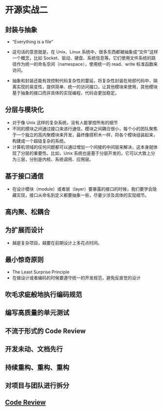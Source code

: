 # 开源实战二

## 封装与抽象

+ “Everything is a file”
+ 这句话的意思就是，在 Unix、Linux 系统中，很多东西都被抽象成“文件”这样一个概念，比如 Socket、驱动、硬盘、系统信息等。它们使用文件系统的路径作为统一的命名空间（namespace），使用统一的 read、write 标准函数来访问。

+ 抽象和封装还能有效控制代码复杂性的蔓延，将复杂性封装在局部代码中，隔离实现的易变性，提供简单、统一的访问接口，让其他模块来使用，其他模块基于抽象的接口而非具体的实现编程，代码会更加稳定。

## 分层与模块化

+ 对于像 Unix 这样的复杂系统，没有人能掌控所有的细节
+ 不同的模块之间通过接口来进行通信，模块之间耦合很小，每个小的团队聚焦于一个独立的高内聚模块来开发，最终像搭积木一样，将各个模块组装起来，构建成一个超级复杂的系统。
+ 计算机领域的任何问题都可以通过增加一个间接的中间层来解决，这本身就体现了分层的重要性。比如，Unix 系统也是基于分层开发的，它可以大致上分为三层，分别是内核、系统调用、应用层。

## 基于接口通信

+ 在设计模块（module）或者层（layer）要暴露的接口的时候，我们要学会隐藏实现，接口从命名到定义都要抽象一些，尽量少涉及具体的实现细节。

## 高内聚、松耦合

## 为扩展而设计

+ 越是复杂项目，越要在前期设计上多花点时间。

## 最小惊奇原则

+ The Least Surprise Principle
+ 在做设计或者编码的时候要遵守统一的开发规范，避免反直觉的设计

## 吹毛求疵般地执行编码规范

## 编写高质量的单元测试

## 不流于形式的 Code Review

##  开发未动、文档先行

## 持续重构、重构、重构

## 对项目与团队进行拆分

## [Code Review](https://github.com/xindoo/eng-practices-cn) 


